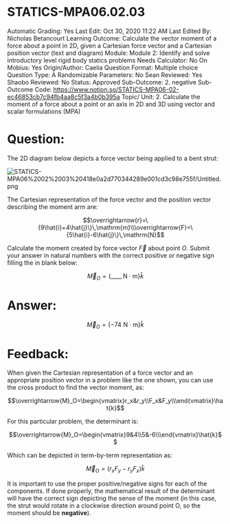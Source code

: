 # STATICS-MPA06.02.03

Automatic Grading: Yes
Last Edit: Oct 30, 2020 11:22 AM
Last Edited By: Nicholas Betancourt
Learning Outcome: Calculate the vector moment of a force about a point in 2D, given a Cartesian force vector and a Cartesian position vector (text and diagram)
Module: Module 2: Identify and solve introductory level rigid body statics problems
Needs Calculator: No
On Mobius: Yes
Origin/Author: Caelia
Question Format: Multiple choice
Question Type: A
Randomizable Parameters: No
Sean Reviewed: Yes
Shaobo Reviewed: No
Status: Approved
Sub-Outcome: 2. negative
Sub-Outcome Code: https://www.notion.so/STATICS-MPA06-02-ec46853cb7c94fb4aa8c5f3a4b0b395a
Topic/ Unit: 2. Calculate the moment of a force about a point or an axis in 2D and 3D using vector and scalar formulations (MPA)

# Question:

The 2D diagram below depicts a force vector being applied to a bent strut:

![STATICS-MPA06%2002%2003%20418e0a2d770344289e001cd3c98e755f/Untitled.png](STATICS-MPA06%2002%2003%20418e0a2d770344289e001cd3c98e755f/Untitled.png)

The Cartesian representation of the force vector and the position vector describing the moment arm are:

$$\overrightarrow{r}=\{9\hat{i}+4\hat{j}\}\,\mathrm{m}\\\overrightarrow{F}=\{5\hat{i}-6\hat{j}\}\,\mathrm{N}$$

Calculate the moment created by force vector $\overrightarrow{F}$ about point $O$. Submit your answer in natural numbers with the correct positive or negative sign filling the in blank below:

$$\overrightarrow{M}_O = \{\_\_\_\_\,\mathrm{N \cdot m}\}\hat{k}$$

# Answer:

$$\overrightarrow{M}_O = \{-74\,\,\mathrm{N \cdot m}\}\hat{k}$$

# Feedback:

When given the Cartesian representation of a force vector and an appropriate position vector in a problem like the one shown, you can use the cross product to find the vector moment, as:

$$\overrightarrow{M}_O=\begin{vmatrix}r_x&r_y\\F_x&F_y\\\end{vmatrix}\hat{k}$$

For this particular problem, the determinant is:

$$\overrightarrow{M}_O=\begin{vmatrix}9&4\\5&-6\\\end{vmatrix}\hat{k}$$

Which can be depicted in term-by-term representation as:

$$\overrightarrow{M}_O=(r_xF_y-r_yF_x)\hat{k}$$

It is important to use the proper positive/negative signs for each of the components. If done properly, the mathematical result of the determinant will have the correct sign depicting the sense of the moment (in this case, the strut would rotate in a clockwise direction around point O, so the moment should be **negative**).
